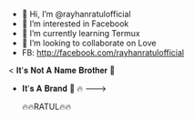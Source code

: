 - 👋 Hi, I’m @rayhanratulofficial
- 👀 I’m interested in Facebook 
- 🌱 I’m currently learning Termux
- 💞️ I’m looking to collaborate on Love
- FB: http://facebook.com/rayhanratulofficial

< 𝐈𝐭'𝐬 𝐍𝐨𝐭 𝐀 𝐍𝐚𝐦𝐞 𝐁𝐫𝐨𝐭𝐡𝐞𝐫 🤞



- 𝐈𝐭'𝐬 𝐀 𝐁𝐫𝐚𝐧𝐝 🖕 🔥 --->


   🔥🔥RATUL🔥🔥
